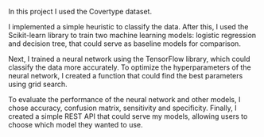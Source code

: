 In this project I used the Covertype dataset.

I implemented a simple heuristic to classify the data. After this, I used the Scikit-learn library to train two machine learning models: logistic regression and decision tree, that could serve as baseline models for comparison.

Next, I trained a neural network using the TensorFlow library, which could classify the data more accurately. To optimize the hyperparameters of the neural network, I created a function that could find the best parameters using grid search.

To evaluate the performance of the neural network and other models, I chose accuracy, confusion matrix, sensitivity and specificity. Finally, I created a simple REST API that could serve my models, allowing users to choose which model they wanted to use.
